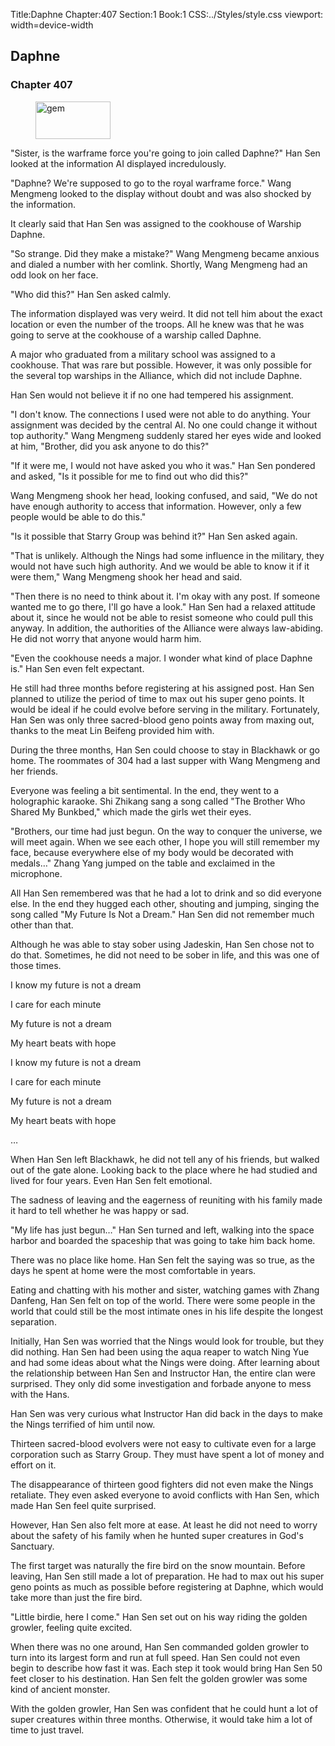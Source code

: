 Title:Daphne 
Chapter:407 
Section:1 
Book:1 
CSS:../Styles/style.css 
viewport: width=device-width
  
## Daphne
### Chapter 407
  
<figure>
	<img src="../Images/gem.gif" alt="gem" id="gem" width="120" height="60" />
</figure>
  

  
"Sister, is the warframe force you're going to join called Daphne?" Han Sen looked at the information AI displayed incredulously.

"Daphne? We're supposed to go to the royal warframe force." Wang Mengmeng looked to the display without doubt and was also shocked by the information.

It clearly said that Han Sen was assigned to the cookhouse of Warship Daphne.

"So strange. Did they make a mistake?" Wang Mengmeng became anxious and dialed a number with her comlink. Shortly, Wang Mengmeng had an odd look on her face.

"Who did this?" Han Sen asked calmly.

The information displayed was very weird. It did not tell him about the exact location or even the number of the troops. All he knew was that he was going to serve at the cookhouse of a warship called Daphne.

A major who graduated from a military school was assigned to a cookhouse. That was rare but possible. However, it was only possible for the several top warships in the Alliance, which did not include Daphne.

Han Sen would not believe it if no one had tempered his assignment.

"I don't know. The connections I used were not able to do anything. Your assignment was decided by the central AI. No one could change it without top authority." Wang Mengmeng suddenly stared her eyes wide and looked at him, "Brother, did you ask anyone to do this?"

"If it were me, I would not have asked you who it was." Han Sen pondered and asked, "Is it possible for me to find out who did this?"

Wang Mengmeng shook her head, looking confused, and said, "We do not have enough authority to access that information. However, only a few people would be able to do this."

"Is it possible that Starry Group was behind it?" Han Sen asked again.

"That is unlikely. Although the Nings had some influence in the military, they would not have such high authority. And we would be able to know it if it were them," Wang Mengmeng shook her head and said.

"Then there is no need to think about it. I'm okay with any post. If someone wanted me to go there, I'll go have a look." Han Sen had a relaxed attitude about it, since he would not be able to resist someone who could pull this anyway. In addition, the authorities of the Alliance were always law-abiding. He did not worry that anyone would harm him.

"Even the cookhouse needs a major. I wonder what kind of place Daphne is." Han Sen even felt expectant.

He still had three months before registering at his assigned post. Han Sen planned to utilize the period of time to max out his super geno points. It would be ideal if he could evolve before serving in the military. Fortunately, Han Sen was only three sacred-blood geno points away from maxing out, thanks to the meat Lin Beifeng provided him with.

During the three months, Han Sen could choose to stay in Blackhawk or go home. The roommates of 304 had a last supper with Wang Mengmeng and her friends.

Everyone was feeling a bit sentimental. In the end, they went to a holographic karaoke. Shi Zhikang sang a song called "The Brother Who Shared My Bunkbed," which made the girls wet their eyes.

"Brothers, our time had just begun. On the way to conquer the universe, we will meet again. When we see each other, I hope you will still remember my face, because everywhere else of my body would be decorated with medals…" Zhang Yang jumped on the table and exclaimed in the microphone.

All Han Sen remembered was that he had a lot to drink and so did everyone else. In the end they hugged each other, shouting and jumping, singing the song called "My Future Is Not a Dream." Han Sen did not remember much other than that.

Although he was able to stay sober using Jadeskin, Han Sen chose not to do that. Sometimes, he did not need to be sober in life, and this was one of those times.

I know my future is not a dream

I care for each minute

My future is not a dream

My heart beats with hope

I know my future is not a dream

I care for each minute

My future is not a dream

My heart beats with hope

…

When Han Sen left Blackhawk, he did not tell any of his friends, but walked out of the gate alone. Looking back to the place where he had studied and lived for four years. Even Han Sen felt emotional.

The sadness of leaving and the eagerness of reuniting with his family made it hard to tell whether he was happy or sad.

"My life has just begun…" Han Sen turned and left, walking into the space harbor and boarded the spaceship that was going to take him back home.

There was no place like home. Han Sen felt the saying was so true, as the days he spent at home were the most comfortable in years.

Eating and chatting with his mother and sister, watching games with Zhang Danfeng, Han Sen felt on top of the world. There were some people in the world that could still be the most intimate ones in his life despite the longest separation.

Initially, Han Sen was worried that the Nings would look for trouble, but they did nothing. Han Sen had been using the aqua reaper to watch Ning Yue and had some ideas about what the Nings were doing. After learning about the relationship between Han Sen and Instructor Han, the entire clan were surprised. They only did some investigation and forbade anyone to mess with the Hans.

Han Sen was very curious what Instructor Han did back in the days to make the Nings terrified of him until now.

Thirteen sacred-blood evolvers were not easy to cultivate even for a large corporation such as Starry Group. They must have spent a lot of money and effort on it.

The disappearance of thirteen good fighters did not even make the Nings retaliate. They even asked everyone to avoid conflicts with Han Sen, which made Han Sen feel quite surprised.

However, Han Sen also felt more at ease. At least he did not need to worry about the safety of his family when he hunted super creatures in God's Sanctuary.

The first target was naturally the fire bird on the snow mountain. Before leaving, Han Sen still made a lot of preparation. He had to max out his super geno points as much as possible before registering at Daphne, which would take more than just the fire bird.

"Little birdie, here I come." Han Sen set out on his way riding the golden growler, feeling quite excited.

When there was no one around, Han Sen commanded golden growler to turn into its largest form and run at full speed. Han Sen could not even begin to describe how fast it was. Each step it took would bring Han Sen 50 feet closer to his destination. Han Sen felt the golden growler was some kind of ancient monster.

With the golden growler, Han Sen was confident that he could hunt a lot of super creatures within three months. Otherwise, it would take him a lot of time to just travel.